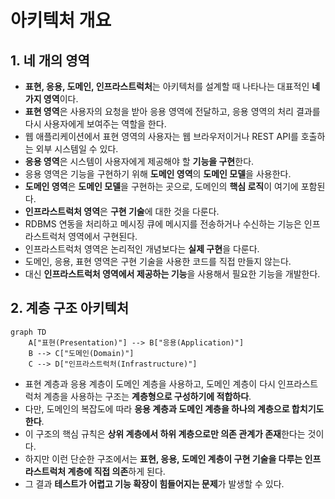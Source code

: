 # 아키텍처 개요

## 1. 네 개의 영역

- **표현, 응용, 도메인, 인프라스트럭처**는 아키텍처를 설계할 때 나타나는 대표적인 **네 가지 영역**이다.
- **표현 영역**은 사용자의 요청을 받아 응용 영역에 전달하고, 응용 영역의 처리 결과를 다시 사용자에게 보여주는 역할을 한다.
- 웹 애플리케이션에서 표현 영역의 사용자는 웹 브라우저이거나 REST API를 호출하는 외부 시스템일 수 있다.
- **응용 영역**은 시스템이 사용자에게 제공해야 할 **기능을 구현**한다.
- 응용 영역은 기능을 구현하기 위해 **도메인 영역**의 **도메인 모델**을 사용한다.
- **도메인 영역**은 **도메인 모델**을 구현하는 곳으로, 도메인의 **핵심 로직**이 여기에 포함된다.
- **인프라스트럭처 영역**은 **구현 기술**에 대한 것을 다룬다.
- RDBMS 연동을 처리하고 메시징 큐에 메시지를 전송하거나 수신하는 기능은 인프라스트럭처 영역에서 구현된다.
- 인프라스트럭처 영역은 논리적인 개념보다는 **실제 구현**을 다룬다.
- 도메인, 응용, 표현 영역은 구현 기술을 사용한 코드를 직접 만들지 않는다.
- 대신 **인프라스트럭처 영역에서 제공하는 기능**을 사용해서 필요한 기능을 개발한다.

## 2. 계층 구조 아키텍처

```mermaid
graph TD
    A["표현(Presentation)"] --> B["응용(Application)"]
    B --> C["도메인(Domain)"]
    C --> D["인프라스트럭처(Infrastructure)"]
```

- 표현 계층과 응용 계층이 도메인 계층을 사용하고, 도메인 계층이 다시 인프라스트럭처 계층을 사용하는 구조는 **계층형으로 구성하기에 적합하다**.
- 다만, 도메인의 복잡도에 따라 **응용 계층과 도메인 계층을 하나의 계층으로 합치기도 한다**.
- 이 구조의 핵심 규칙은 **상위 계층에서 하위 계층으로만 의존 관계가 존재**한다는 것이다.
- 하지만 이런 단순한 구조에서는 **표현, 응용, 도메인 계층이 구현 기술을 다루는 인프라스트럭처 계층에 직접 의존**하게 된다.
- 그 결과 **테스트가 어렵고 기능 확장이 힘들어지는 문제**가 발생할 수 있다.
